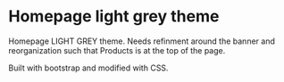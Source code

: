 # Homepage light grey theme

Homepage LIGHT GREY theme. Needs refinment around the banner and reorganization such that Products is at the top of the page. 

Built with bootstrap and modified with CSS.
